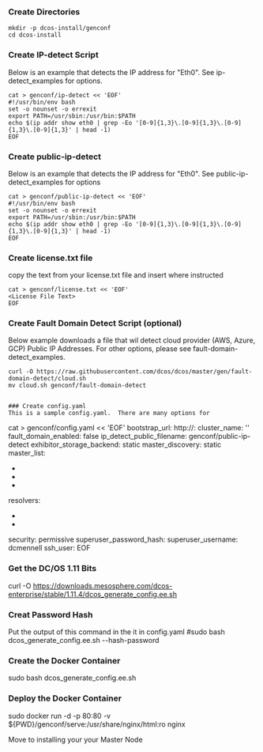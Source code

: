 

### Create Directories
```
mkdir -p dcos-install/genconf
cd dcos-install
```

### Create IP-detect Script
Below is an example that detects the IP address for "Eth0".  See ip-detect_examples for options.
```
cat > genconf/ip-detect << 'EOF'
#!/usr/bin/env bash
set -o nounset -o errexit
export PATH=/usr/sbin:/usr/bin:$PATH
echo $(ip addr show eth0 | grep -Eo '[0-9]{1,3}\.[0-9]{1,3}\.[0-9]{1,3}\.[0-9]{1,3}' | head -1)
EOF
```

### Create public-ip-detect
Below is an example that detects the IP address for "Eth0".  See public-ip-detect_examples for options
```
cat > genconf/public-ip-detect << 'EOF'
#!/usr/bin/env bash
set -o nounset -o errexit
export PATH=/usr/sbin:/usr/bin:$PATH
echo $(ip addr show eth0 | grep -Eo '[0-9]{1,3}\.[0-9]{1,3}\.[0-9]{1,3}\.[0-9]{1,3}' | head -1)
EOF
```

### Create license.txt file
copy the text from your license.txt file and insert where instructed
```
cat > genconf/license.txt << 'EOF'
<License File Text>
EOF
```

### Create Fault Domain Detect Script (optional)
Below example downloads a file that wil detect cloud provider (AWS, Azure, GCP) Public IP Addresses.  For other options, please see fault-domain-detect_examples.
```
curl -O https://raw.githubusercontent.com/dcos/dcos/master/gen/fault-domain-detect/cloud.sh
mv cloud.sh genconf/fault-domain-detect


### Create config.yaml
This is a sample config.yaml.  There are many options for 
```
cat > genconf/config.yaml << 'EOF'
bootstrap_url: http://<IP Address>:<Port>
cluster_name: '<clusterName>'
fault_domain_enabled: false
ip_detect_public_filename: genconf/public-ip-detect
exhibitor_storage_backend: static
master_discovery: static
master_list:
- <masterIpAddress>
- <masterIpAddress>
- <masterIpAddress>
resolvers:
- <dnsServerIp>
- <dnsServerIp>
security: permissive
superuser_password_hash: <HashGoesHere>
superuser_username: dcmennell
ssh_user: <linuxUserID>
EOF

### Get the DC/OS 1.11 Bits
curl -O https://downloads.mesosphere.com/dcos-enterprise/stable/1.11.4/dcos_generate_config.ee.sh

### Creat Password Hash
Put the output of this command in the it in config.yaml
#sudo bash dcos_generate_config.ee.sh --hash-password <adminPassword>

### Create the Docker Container
sudo bash dcos_generate_config.ee.sh

### Deploy the Docker Container
sudo docker run -d -p 80:80 -v ${PWD}/genconf/serve:/usr/share/nginx/html:ro nginx

Move to installing your your Master Node
